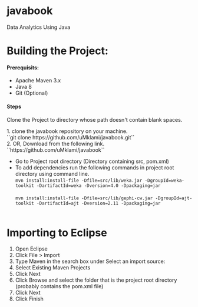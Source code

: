 # javabook
Data Analytics Using Java


# Building the Project:

#### Prerequisits: 
  * Apache Maven 3.x <br>
  * Java 8 <br>
  * Git (Optional)<br>

#### Steps 
  <p>Clone the Project to directory whose path doesn't contain blank spaces.</p>
1. clone the javabook repository on your machine.<br/>
     ``git clone https://github.com/uMklami/javabook.git``<br/>
2. OR, Download from the following link. <br/>
   ``https://github.com/uMklami/javabook``
   </br>
   
  * Go to Project root directory (Directory containing src, pom.xml) <br>
  * To add dependencies run the following commands in project root directory using command line.</br>
     `mvn install:install-file -Dfile=src/lib/weka.jar -DgroupId=weka-toolkit -DartifactId=weka -Dversion=4.0 -Dpackaging=jar`</br></br>
      `mvn install:install-file -Dfile=src/lib/gephi-cw.jar -DgroupId=ajt-toolkit -DartifactId=ajt -Dversion=2.11 -Dpackaging=jar`</br></br>
     
# Importing to Eclipse
1. Open Eclipse
2. Click File > Import
3. Type Maven in the search box under Select an import source:
4. Select Existing Maven Projects
5. Click Next
6. Click Browse and select the folder that is the project root directory (probably contains the pom.xml file)
7. Click Next
8. Click Finish
